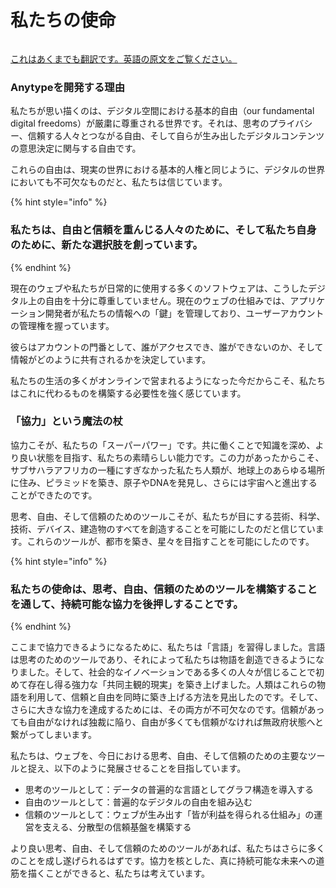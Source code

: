 # 私たちの使命

<figure><img src="../../../.gitbook/assets/image (83).png" alt=""><figcaption></figcaption></figure>

[これはあくまでも翻訳です。英語の原文をご覧ください。](../../../getting-started/readme/mission.md)

### Anytypeを開発する理由

私たちが思い描くのは、デジタル空間における基本的自由（our fundamental digital freedoms）が厳粛に尊重される世界です。それは、思考のプライバシー、信頼する人々とつながる自由、そして自らが生み出したデジタルコンテンツの意思決定に関与する自由です。

これらの自由は、現実の世界における基本的人権と同じように、デジタルの世界においても不可欠なものだと、私たちは信じています。

{% hint style="info" %}
### 私たちは、自由と信頼を重んじる人々のために、そして私たち自身のために、新たな選択肢を創っています。
{% endhint %}

現在のウェブや私たちが日常的に使用する多くのソフトウェアは、こうしたデジタル上の自由を十分に尊重していません。現在のウェブの仕組みでは、アプリケーション開発者が私たちの情報への「鍵」を管理しており、ユーザーアカウントの管理権を握っています。

彼らはアカウントの門番として、誰がアクセスでき、誰ができないのか、そして情報がどのように共有されるかを決定しています。

私たちの生活の多くがオンラインで営まれるようになった今だからこそ、私たちはこれに代わるものを構築する必要性を強く感じています。

### 「協力」という魔法の杖

協力こそが、私たちの「スーパーパワー」です。共に働くことで知識を深め、より良い状態を目指す、私たちの素晴らしい能力です。この力があったからこそ、サブサハラアフリカの一種にすぎなかった私たち人類が、地球上のあらゆる場所に住み、ピラミッドを築き、原子やDNAを発見し、さらには宇宙へと進出することができたのです。

思考、自由、そして信頼のためのツールこそが、私たちが目にする芸術、科学、技術、デバイス、建造物のすべてを創造することを可能にしたのだと信じています。これらのツールが、都市を築き、星々を目指すことを可能にしたのです。

{% hint style="info" %}
### 私たちの使命は、思考、自由、信頼のためのツールを構築することを通して、持続可能な協力を後押しすることです。
{% endhint %}

ここまで協力できるようになるために、私たちは「言語」を習得しました。言語は思考のためのツールであり、それによって私たちは物語を創造できるようになりました。そして、社会的なイノベーションである多くの人々が信じることで初めて存在し得る強力な「共同主観的現実」を築き上げました。人類はこれらの物語を利用して、信頼と自由を同時に築き上げる方法を見出したのです。そして、さらに大きな協力を達成するためには、その両方が不可欠なのです。信頼があっても自由がなければ独裁に陥り、自由が多くても信頼がなければ無政府状態へと繋がってしまいます。

私たちは、ウェブを、今日における思考、自由、そして信頼のための主要なツールと捉え、以下のように発展させることを目指しています。

* 思考のツールとして：データの普遍的な言語としてグラフ構造を導入する
* 自由のツールとして：普遍的なデジタルの自由を組み込む
* 信頼のツールとして：ウェブが生み出す「皆が利益を得られる仕組み」の運営を支える、分散型の信頼基盤を構築する

より良い思考、自由、そして信頼のためのツールがあれば、私たちはさらに多くのことを成し遂げられるはずです。協力を核とした、真に持続可能な未来への道筋を描くことができると、私たちは考えています。
